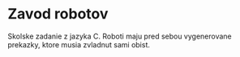 # Zavod robotov

Skolske zadanie z jazyka C. Roboti maju pred sebou vygenerovane prekazky, ktore musia zvladnut sami obist.
